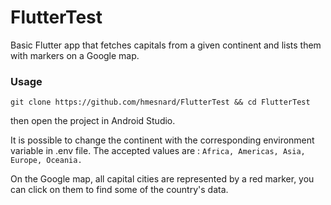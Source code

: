 # FlutterTest

Basic Flutter app that fetches capitals from a given continent and lists them with markers on a Google map.

### Usage

```
git clone https://github.com/hmesnard/FlutterTest && cd FlutterTest
```

then open the project in Android Studio.

It is possible to change the continent with the corresponding environment variable in .env file. The accepted values are : ```Africa, Americas, Asia, Europe, Oceania.```

On the Google map, all capital cities are represented by a red marker, you can click on them to find some of the country's data.

